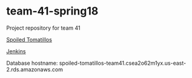  # team-41-spring18
Project repository for team 41

[Spoiled Tomatillos](http://ec2-13-58-155-176.us-east-2.compute.amazonaws.com:8080)

[Jenkins](http://ec2-18-219-122-38.us-east-2.compute.amazonaws.com:8080)

Database hostname: spoiled-tomatillos-team41.csea2o62m1yx.us-east-2.rds.amazonaws.com
